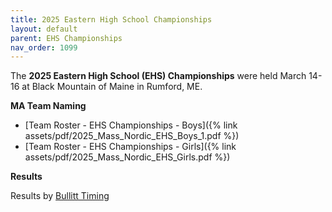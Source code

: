 ```yaml
---
title: 2025 Eastern High School Championships
layout: default
parent: EHS Championships
nav_order: 1099
---
```


The **2025 Eastern High School (EHS) Championships** were held March 14-16 at Black Mountain of Maine in Rumford, ME.

**MA Team Naming**

- [Team Roster - EHS Championships - Boys]({% link assets/pdf/2025_Mass_Nordic_EHS_Boys_1.pdf %})
- [Team Roster - EHS Championships - Girls]({% link assets/pdf/2025_Mass_Nordic_EHS_Girls.pdf %})

**Results**

Results by [Bullitt Timing](https://bullitttiming.com/events/EHS-2025)